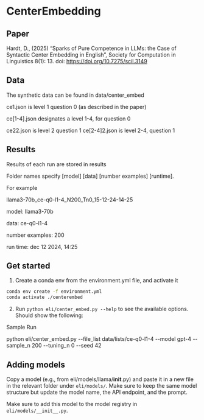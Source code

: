 # CenterEmbedding

## Paper

Hardt, D., (2025) “Sparks of Pure Competence in LLMs: the Case of Syntactic Center Embedding in English”, Society for Computation in Linguistics 8(1): 13. doi: https://doi.org/10.7275/scil.3149


## Data

The synthetic data can be found in data/center_embed

ce1.json is level 1 question 0 (as described in the paper)


ce[1-4].json designates a level 1-4, for question 0

ce22.json is level 2 question 1
ce[2-4]2.json is level 2-4, question 1

## Results

Results of each run are stored in results

Folder names specify [model] [data] [number examples] [runtime].

For example

llama3-70b_ce-q0-l1-4_N200_Tn0_15-12-24-14-25

model: llama3-70b

data: ce-q0-l1-4

number examples: 200

run time: dec 12 2024, 14:25

## Get started
1. Create a conda env from the environment.yml file, and activate it

```bash
conda env create -f environment.yml
conda activate ./centerembed
```

2. Run `python eli/center_embed.py --help` to see the available options. Should show the following:

Sample Run

python eli/center_embed.py --file_list data/lists/ce-q0-l1-4 --model gpt-4 --sample_n 200 --tuning_n 0 --seed 42



## Adding models
Copy a model (e.g., from eli/models/llama/__init__.py) and paste it in a new file in the relevant folder under `eli/models/`. Make sure to keep the same model structure but update the model name, the API endpoint, and the prompt.

Make sure to add this model to the model registry in `eli/models/__init__.py`.

